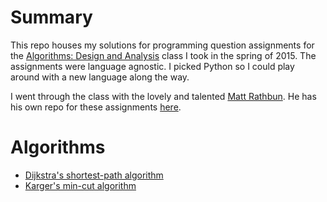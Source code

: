 # Summary
This repo houses my solutions for programming question assignments for the [Algorithms: Design and Analysis](https://class.coursera.org/algo-007) class I took in the spring of 2015. The assignments were language agnostic. I picked Python so I could play around with a new language along the way.

I went through the class with the lovely and talented [Matt Rathbun](https://github.com/perfectgait). He has his own repo for these assignments [here](https://github.com/perfectgait/algorithms_design_analysis_part1).

# Algorithms
* [Dijkstra's shortest-path algorithm](https://github.com/SmellyFish/algorithms/tree/master/dijkstra_shortest_path)
* [Karger's min-cut algorithm](https://github.com/SmellyFish/algorithms/tree/master/karger_graph_min_cut)
